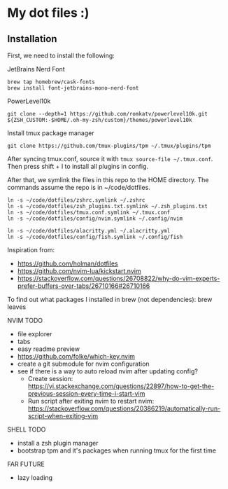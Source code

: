 # My dot files :)

## Installation
First, we need to install the following:

JetBrains Nerd Font
```
brew tap homebrew/cask-fonts
brew install font-jetbrains-mono-nerd-font
```

PowerLevel10k
```
git clone --depth=1 https://github.com/romkatv/powerlevel10k.git ${ZSH_CUSTOM:-$HOME/.oh-my-zsh/custom}/themes/powerlevel10k
```

Install tmux package manager
```
git clone https://github.com/tmux-plugins/tpm ~/.tmux/plugins/tpm
```
After syncing tmux.conf, source it with `tmux source-file ~/.tmux.conf`. Then press shift + I to install all plugins in config.

After that, we symlink the files in this repo to the HOME directory. The commands assume the repo is in ~/code/dotfiles.
```
ln -s ~/code/dotfiles/zshrc.symlink ~/.zshrc
ln -s ~/code/dotfiles/zsh_plugins.txt.symlink ~/.zsh_plugins.txt
ln -s ~/code/dotfiles/tmux.conf.symlink ~/.tmux.conf
ln -s ~/code/dotfiles/config/nvim.symlink ~/.config/nvim

ln -s ~/code/dotfiles/alacritty.yml ~/.alacritty.yml
ln -s ~/code/dotfiles/config/fish.symlink ~/.config/fish
```

Inspiration from:
- https://github.com/holman/dotfiles
- https://github.com/nvim-lua/kickstart.nvim
- https://stackoverflow.com/questions/26708822/why-do-vim-experts-prefer-buffers-over-tabs/26710166#26710166

To find out what packages I installed in brew (not dependencies):
brew leaves

NVIM TODO
- file explorer
- tabs
- easy readme preview
- https://github.com/folke/which-key.nvim
- create a git submodule for nvim configuration
- see if there is a way to auto reload nvim after updating config?
    - Create session: https://vi.stackexchange.com/questions/22897/how-to-get-the-previous-session-every-time-i-start-vim
    - Run script after exiting nvim to restart nvim: https://stackoverflow.com/questions/20386219/automatically-run-script-when-exiting-vim

SHELL TODO
- install a zsh plugin manager
- bootstrap tpm and it's packages when running tmux for the first time

FAR FUTURE
- lazy loading
